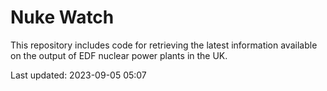 # Nuke Watch

This repository includes code for retrieving the latest information available on the output of EDF nuclear power plants in the UK.

Last updated: 2023-09-05 05:07
